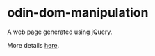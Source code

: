 # odin-dom-manipulation
A web page generated using jQuery.

More details [here](http://www.theodinproject.com/javascript-and-jquery/manipulating-the-dom-with-jquery?ref=lnav).